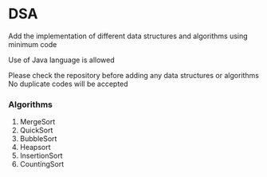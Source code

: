 # DSA
Add the implementation of different data structures and algorithms using minimum code

Use of Java language is allowed


Please check the repository before adding any data structures or algorithms
No duplicate codes will be accepted

### Algorithms
1) MergeSort
2) QuickSort
3) BubbleSort
4) Heapsort
5) InsertionSort
6) CountingSort